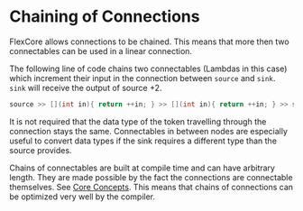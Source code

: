 # Chaining of Connections

FlexCore allows connections to be chained.
This means that more then two connectables can be used in a linear connection.

The following line of code chains two connectables (Lambdas in this case) which increment their input in the connection between `source` and `sink`. `sink` will receive the output of source +2.
```cpp
source >> [](int in){ return ++in; } >> [](int in){ return ++in; } >> sink;
```

It is not required that the data type of the token travelling through the connection stays the same.
Connectables in between nodes are especially useful to convert data types if the sink requires a different type than the source provides.

Chains of connectables are built at compile time and can have arbitrary length.
They are made possible by the fact the connections are connectable themselves. See [Core Concepts](CoreConcept).
This means that chains of connections can be optimized very well by the compiler.